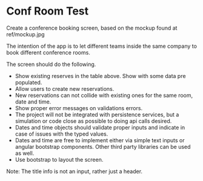 Conf Room Test
========

Create a conference booking screen, based on the mockup found at ref/mockup.jpg

The intention of the app is to let different teams inside the same company to book different conference rooms.

The screen should do the following.

 - Show existing reserves in the table above. Show with some data pre populated.
 - Allow users to create new reservations.
 - New reservations can not collide with existing ones for the same room, date and time.
 - Show proper error messages on validations errors.
 - The project will not be integrated with persistence services, but a simulation or code close as possible to doing api calls desired.
 - Dates and time objects should validate proper inputs and indicate in case of issues with the typed values.
 - Dates and time are free to implement either via simple text inputs or angular bootstrap components. Other third party libraries can be used as well.
 - Use bootstrap to layout the screen.

Note: The title info is not an input, rather just a header.

